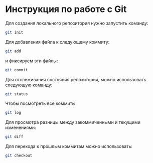 # Инструкция по работе с Git
Для создания локального репозитория нужно запустить команду:
```sh
git init
```

Для добавления файла к следующему коммиту:
```sh
git add
```

и фиксируем эти файлы:
```sh
git commit
```

Для отслеживания состояния репозитория, можно использовать следующую команду:
```sh
git status
```

Чтобы посмотреть все коммиты:
```sh
git log
```

Для просмотра разницы между закоммиченными и текущими изменениями:
```sh
git diff
```

Для перехода к прошлым коммитам можно использовать:
```sh
git checkout
```
